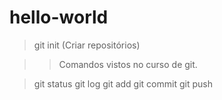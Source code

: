 # hello-world

> git init (Criar repositórios)

>> Comandos vistos no curso de git.

> git status
> git log
> git add
> git commit
> git push
